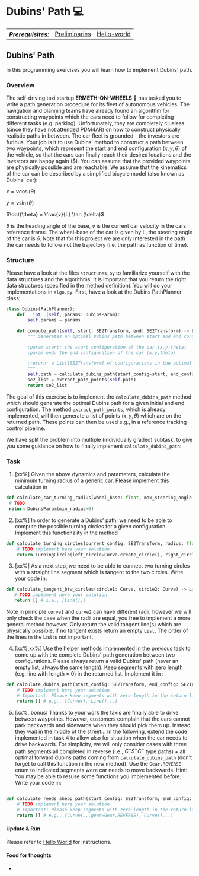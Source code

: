 # Dubins' Path :computer:

<table>
  <tr>
    <th><i>Prerequisites:</i></th><td><a href="./00-preliminaries.html" target="_top">Preliminaries</a></td><td><a href="./01-hello-world.html" target="_top">Hello-world</a></td>
  </tr>
</table>

## Dubins' Path

In this programming exercises you will learn how to implement Dubins' path.

### Overview
The self-driving taxi startup **ERMETH-ON-WHEELS** :red_car: has tasked you to write a path generation procedure for its fleet of 
autonomous vehicles. The navigation and planning teams have already found an algorithm for constructing waypoints which the 
cars need to follow for completing different tasks (e.g. parking). 
Unfortunately, they are completely clueless (since they have not attended PDM4AR) on how to construct physically realistic paths in between.
The car fleet is grounded - the investors are furious. Your job is it to use Dubins' method to construct a path between two waypoints,
which represent the start and end configuration ($x,y,\theta$) of the vehicle, so that the cars
can finally reach their desired locations and the investors are happy again ($).
You can assume that the provided waypoints are physically possible and are reachable.
We assume that the kinematics of the car can be described by a simplified bicycle model (also known as Dubins' car):

$\dot{x} = v \cos (\theta)$

$\dot{y} = v \sin (\theta)$

$\dot{\theta} = \frac{v}{L} \tan (\delta)$

$\theta$ is the heading angle of the base, $v$ is the current car velocity in the cars reference frame. 
The wheel-base of the car is given by L, the steering angle of the car is $\delta$.
Note that for this project we are only interested in the path the car needs to follow not the trajectory (i.e. the path as function of time).
### Structure
Please have a look at the files  `structures.py` to familiarize yourself with the data structures and the algorithms. It is important that you return the right data structures (specified in the method definition). You will do your implementations 
in `algo.py`. First, have a look at the Dubins PathPlanner class:


```python
class Dubins(PathPlanner):
    def __int__(self, params: DubinsParam):
        self.params = params

    def compute_path(self, start: SE2Transform, end: SE2Transform) -> List[Segment]:
        """ Generates an optimal Dubins path between start and end configuration

        :param start: the start configuration of the car (x,y,theta)
        :param end: the end configuration of the car (x,y,theta)

        :return: a List[SE2Transform] of configurations in the optimal path the car needs to follow
        """
        self.path = calculate_dubins_path(start_config=start, end_config=end, radius=self.params.min_radius)
        se2_list = extract_path_points(self.path) 
        return se2_list
```
The goal of this exercise is to implement the ```calculate_dubins_path``` method which should generate the optimal Dubins path for a given initial and end configuration. The method ```extract_path_points```, which is already implemented, will then generate a list of points $(x,y,\theta)$ which are on the returned path. These points can then be used e.g., in a reference tracking control pipeline. 

We have split the problem into multiple (individually graded) subtask, to give you some guidance on how to finally implement ```calculate_dubins_path```:

### Task
1. [xx%] Given the above dynamics and parameters, calculate the minimum turning radius of a generic car.
Please implement this calculation in
 ```python 
 def calculate_car_turning_radius(wheel_base: float, max_steering_angle: float) -> DubinsParam:
  # TODO
  return DubinsParam(min_radius=0)
  ``` 
2. [xx%] In order to generate a Dubins' path, we need to be able to compute the possible turning circles for a given configuration. Implement this functionality in the method
```python
def calculate_turning_circles(current_config: SE2Transform, radius: float) -> TurningCircle:
    # TODO implement here your solution
    return TurningCircle(left_circle=Curve.create_circle(), right_circle=Curve.create_circle())
```
3. [xx%] As a next step, we need to be able to connect two turning circles with a straight line segment which is tangent to the two circles.
 Write your code in:
 ```python
 def calculate_tangent_btw_circles(circle1: Curve, circle2: Curve) -> List[Line]:
    # TODO implement here your solution
    return [] # i.e., [Line(),]
 ``` 
 Note in principle ```curve1``` and `curve2` can have different radii, however we will only check the case when the radii are equal, you free to implement a more general method however.
 Only return the valid tangent line(s) which are physically possible, if no tangent exists return an empty ```List```. 
The order of the lines in the List is not important.

4. [xx%,xx%] Use the helper methods implemented in the previous task to come up with the complete Dubins' path generation between two configurations. Please always return a valid Dubins' path (never an empty list, always the same length). Keep segments with zero length (e.g. line with length = 0) in the returned list.
Implement it in :
```python
def calculate_dubins_path(start_config: SE2Transform, end_config: SE2Transform, radius: float) -> Path:
    # TODO implement here your solution
    # Important: Please keep segments with zero length in the return list!
    return [] # e.g., [Curve(), Line(),..]

```

5. [xx%, bonus] Thanks to your work the taxis are finally able to drive between waypoints. However, customers complain that the cars cannot
park backwards and sidewards when they should pick them up. Instead, they wait in the middle of the street...
In the following, extend the code implemented in task 4 to allow also for situation when the car needs to drive backwards. For simplicity, we will only consider cases with three path segments all completed in reverse (i.e., $C^{-}S^{-}C^{-}$ type paths) + all optimal forward dubins paths coming from ```calculate_dubins_path``` (don't forget to call this function in the new method). Use the `Gear.REVERSE` enum to indicated segments were car needs to move backwards. Hint: You may be able to resuse some functions you implemented before. Write your code in:
```python

def calculate_reeds_shepp_path(start_config: SE2Transform, end_config: SE2Transform, radius: float) -> Path:
    # TODO implement here your solution
    # Important: Please keep segments with zero length in the return list!
    return [] # e.g., [Curve(..,gear=Gear.REVERSE), Curve(),..]
```




#### Update & Run

Please refer to [Hello World](01-helloworld.md) for instructions.



#### Food for thoughts

* 
